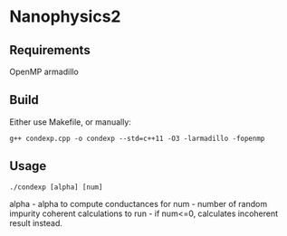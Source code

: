 # Nanophysics2

## Requirements
OpenMP
armadillo

## Build
Either use Makefile, or manually:
```
g++ condexp.cpp -o condexp --std=c++11 -O3 -larmadillo -fopenmp
```

## Usage
```
./condexp [alpha] [num]
```

alpha - alpha to compute conductances for
num - number of random impurity coherent calculations to run
    - if num<=0, calculates incoherent result instead.
